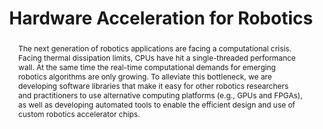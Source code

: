 ---
type: "projects"
title: "Hardware Acceleration for Robotics"
listPriority: "1" # Code used for list order
projectCode: AcceleratingRobotics

# Course Overiew Abstract.
abstract: The next generation of robotics applications are facing a computational crisis. Facing thermal dissipation limits, CPUs have hit a single-threaded performance wall. At the same time the real-time computational demands for emerging robotics algorithms are only growing. To alleviate this bottleneck, we are developing software libraries that make it easy for other robotics researchers and practitioners to use alternative computing platforms (e.g., GPUs and FPGAs), as well as developing automated tools to enable the efficient design and use of custom robotics accelerator chips.
abstract2: All of our open-source code can be found on our [Robot Acceleration](https://github.com/robot-acceleration) GitHub.
abstract3:

# Summary. An optional shortened abstract.
summary: 

# Collaborators (for those outside of publication list)
collaborators: []


# Featured image -- named `featured.jpg/png` in this folder. 
image:
  caption: ''
  focal_point: ''
  preview_only: false

---